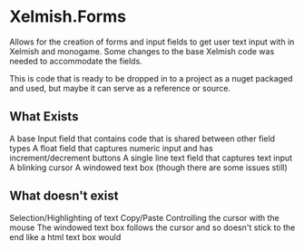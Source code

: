  # Xelmish.Forms

 Allows for the creation of forms and input fields to get user text input with in Xelmish and monogame. Some changes to the base Xelmish code was needed to accommodate the fields.

 This is code that is ready to be dropped in to a project as a nuget packaged and used, but maybe it can serve as a reference or source.

 ## What Exists

A base Input field that contains code that is shared between other field types
A float field that captures numeric input and has increment/decrement buttons
A single line text field that captures text input
A blinking cursor
A windowed text box (though there are some issues still)

## What doesn't exist
Selection/Highlighting of text
Copy/Paste
Controlling the cursor with the mouse
The windowed text box follows the cursor and so doesn't stick to the end like a html text box would